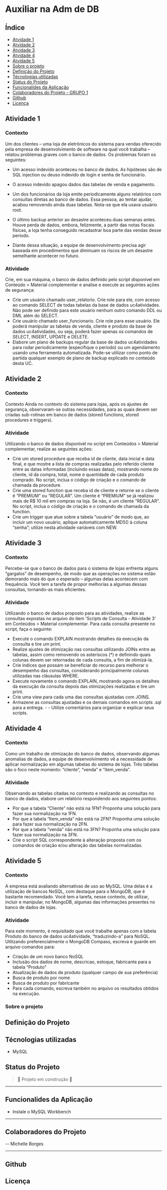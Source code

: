 # Auxiliar na Adm de DB



## Índice

- [Atvidade 1](#Atividade-1)
- [Atvidade 2](#Atividade-2)
- [Atvidade 3](#Atividade-3)
- [Atvidade 4](#Atividade-4)
- [Atvidade 5](#Atividade-5)
- [Sobre o projeto](#sobre-o-projeto)
- [Definição do Projeto](#definição-do-projeto)
- [Técnologias utilizadas](#técnologias-utilizadas)
- [Status do Projeto](#status-do-projeto)
- [Funcionalides da Aplicação](#funcionalides-da-aplicação)
- [Colaboradores do Projeto - GRUPO 1](#colaboradores-do-projeto---grupo-1)
- [Github](#github)
- [Licença](#licença)

## Atividade 1
### Contexto
Um dos clientes – uma loja de eletrônicos do sistema para vendas oferecido pela empresa de desenvolvimento de software na qual você trabalha – relatou problemas graves com o banco de dados. Os problemas foram os seguintes:
 - Um acesso indevido aconteceu no banco de dados. As hipóteses são de SQL injection ou deuso indevido de login e senha de funcionário.

 - O acesso indevido apagou dados das tabelas de venda e pagamento.
 - Um dos funcionários da loja emite periodicamente alguns relatórios com consultas diretas ao banco de dados. Essa pessoa, ao tentar ajudar, acabou removendo ainda duas tabelas. Nota-se que ela usava usuário root.
 - O último backup anterior ao desastre aconteceu duas semanas antes. Houve perda de dados, embora, felizmente, a partir das notas fiscais físicas, a loja tenha conseguido recadastrar boa parte das vendas desse período.
 - Diante dessa situação, a equipe de desenvolvimento precisa agir baseada em procedimentos que diminuam os riscos de um desastre semelhante acontecer no futuro.

 ### Atividade
Crie, em sua máquina, o banco de dados definido pelo script disponível em Conteúdo > Material complementar e analise e execute as seguintes ações de segurança:
- Crie um usuário chamado user_relatorio. Crie role para ele, com acesso ao comando SELECT de todas tabelas da base de dados uc4atividades. Não pode ser definido para este usuário nenhum outro comando DDL ou DML além do SELECT.
- Crie usuário chamado user_funcionario. Crie role para esse usuário. Ele poderá manipular as tabelas de venda, cliente e produto da base de dados uc4atividades, ou seja, poderá fazer apenas os comandos de SELECT, INSERT, UPDATE e DELETE.
- Elabore um plano de backups regular da base de dados uc4atividades para rodar periodicamente (especifique o período) ou um agendamento usando uma ferramenta automatizada. Pode-se utilizar como ponto de partida qualquer exemplo de plano de backup explicado no conteúdo desta UC.

## Atividade 2
### Contexto
Contexto
Ainda no contexto do sistema para lojas, após os ajustes de segurança, observaram-se outras necessidades, para as quais devem ser criadas sub-rotinas em banco de dados (stored functions, stored procedures e triggers).

### Atividade
Utilizando o banco de dados disponível no script em Conteúdos > Material complementar, realize as seguintes ações:
 - Crie um stored procedure que receba id de cliente, data inicial e data final, e que mostre a lista de compras realizadas pelo referido cliente entre as datas informadas (incluindo essas datas), mostrando nome do cliente, id da compra, total, nome e quantidade de cada produto comprado. No script, inclua o código de criação e o comando de chamada da procedure.
 - Crie uma stored function que receba id de cliente e retorne se o cliente é “PREMIUM” ou “REGULAR”. Um cliente é “PREMIUM” se já realizou mais de R$ 10 mil em compras na loja.  Se não, é um cliente “REGULAR”. No script, inclua o código de criação e o comando de chamada da function.
 - Crie um trigger que atue sobre a tabela “usuário” de modo que, ao incluir um novo usuário, aplique automaticamente MD5() à coluna “senha”; utilize nesta atividade variáveis com NEW.
 

## Atividade 3
### Contexto
Percebe-se que o banco de dados para o sistema de lojas enfrenta alguns “gargalos” de desempenho, de modo que as operações no sistema estão demorando mais do que o esperado – algumas delas acontecem com frequência. Você tem a tarefa de propor melhorias a algumas dessas consultas, tornando-as mais eficientes.
### Atividade
Utilizando o banco de dados proposto para as atividades, realize as consultas expostas no arquivo do item 'Scripts de Consulta - Atividade 3' em Conteúdos > Material complementar.
Para cada consulta presente no script, faça o seguinte:
- Execute o comando EXPLAIN mostrando detalhes da execução da consulta e tire um print.
- Realize ajustes de otimização nas consultas utilizando JOINs entre as tabelas, assim como removendo os asteriscos (*) e definindo quais colunas devem ser retornadas de cada consulta, a fim de otimizá-la.
- Crie índices que possam se beneficiar do recurso para melhorar o desempenho das consultas, considerando principalmente colunas utilizadas nas cláusulas WHERE.
- Execute novamente o comando EXPLAIN, mostrando agora os detalhes da execução da consulta depois das otimizações realizadas e tire um print.
- Crie uma view para cada uma das consultas ajustadas com JOINS.
- Armazene as consultas ajustadas e os demais comandos em scripts .sql para a entrega. - - Utilize comentários para organizar e explicar seus scripts.


## Atividade 4
### Contexto
Como um trabalho de otimização do banco de dados, observando algumas anomalias de dados, a equipe de desenvolvimento vê a necessidade de aplicar normalização em algumas tabelas do sistema de lojas. Três tabelas são o foco neste momento: “cliente”, “venda” e “item_venda”.
### Atividade
Observando as tabelas citadas no contexto e realizando as consultas no banco de dados, elabore um relatório respondendo aos seguintes pontos:
- Por que a tabela “Cliente” não está na 1FN? Proponha uma solução para fazer sua normalização na 1FN.
- Por que a tabela “Item_venda” não está na 2FN? Proponha uma solução para fazer sua normalização na 2FN.
- Por que a tabela “venda” não está na 3FN? Proponha uma solução para fazer sua normalização na 3FN.
- Crie o script SQL correspondente à alteração proposta com os comandos de criação e/ou alteração das tabelas normalizadas.

## Atividade 5

### Contexto
A empresa está avaliando alternativas de uso ao MySQL. Uma delas é a utilização de bancos NoSQL, com destaque para o MongoDB, que é bastante recomendado. Você tem a tarefa, nesse contexto, de utilizar, incluir e manipular, no MongoDB, algumas das informações presentes no banco de dados de lojas.
### Atividade
Para este momento, é requisitado que você trabalhe apenas com a tabela Produto do banco de dados uc4atividade, “traduzindo-a” para NoSQL.
Utilizando preferencialmente o MongoDB Compass, escreva e guarde em arquivo comandos para:
- Criação de um novo banco NoSQL
- Inclusão dos dados de nome, descricao, estoque, fabricante para a tabela “Produto”
- Atualização de dados de produto (qualquer campo de sua preferência)
- Busca de produto por nome
- Busca de produto por fabricante
- Para cada comando, escreva também no arquivo os resultados obtidos na execução.





### Sobre o projeto

## Definição do Projeto


## Técnologias utilizadas

- MySQL

## Status do Projeto

> :construction: Projeto em construção :construction:

---

## Funcionalides da Aplicação

- Instale o MySQL Workbench
---

## Colaboradores do Projeto 

-- Michelle Borges



---

## Github



## Licença




